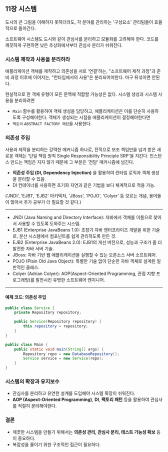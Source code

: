 ## 11장 시스템

도시의 큰 그림을 이해하지 못하더라도, 
각 분야를 관리하는 '구성요소' 관리팀들이 효율적으로 돌아간다.

소프트웨어 시스템도 도시와 같이 관심사를 분리하고 모듈화를 고려해야 한다.
코드를 깨끗하게 구현하면 낮은 추상화에서부터 관심사 분리가 쉬워진다.

### 시스템 제작과 사용을 분리하라
애플리케이션 객체를 제작하고 의존성을 서로 ‘연결’하는, "소프트웨어 제작 과정"과
준비 과정 이후에 이어지는, "런타임에서의 사용"은 분리되어야한다.
마구 뒤섞이면 안된다.

현실적으로 한 객체 유형이 모든 문맥에 적합할 가능성은 없다.
시스템 생성과 시스템 사용을 분리하려면
- `Main` 함수를 활용하여 객체 생성을 담당하고, 애플리케이션은 이를 단순히 사용하도록 구성해야한다.
객체가 생성되는 시점을 애플리케이션이 결정해야한다면
- `팩토리` `ABSTRACT FACTORY 패턴`을 사용한다.

### 의존성 주입
사용과 제작을 분리하는 강력한 메커니즘 하나로,
전적으로 보조 책임만을 넘겨 받은 새로운 객체는 '단일 책임 원칙 Single Responsibility Principle SRP'을 지킨다.
인스턴스 만드는 책임은 지지 않기 때문에 그 부분은 '전담' 매커니즘에 넘긴다. 

- **의존성 주입 (DI, Dependency Injection)** 을 활용하여 런타임 로직과 객체 생성을 분리할 수 있음.
- DI 컨테이너를 사용하면 초기화 지연과 같은 기법을 보다 체계적으로 적용 가능.

('JNDI', 'EJB1', 'EJB2' 아키텍처, 'JBoss', 'POJO', 'Colyer' 등 모르는 개념, 용어들이 많아서 추가 공부가 더 필요할 것 같다.)

---
- JNDI (Java Naming and Directory Interface): 자바에서 객체를 이름으로 찾아서 사용할 수 있도록 도와주는 시스템.
- EJB1 (Enterprise JavaBeans 1.0): 초창기 자바 엔터프라이즈 개발을 위한 기술로, 분산 시스템에서 컴포넌트를 쉽게 관리하도록 만든 것.
- EJB2 (Enterprise JavaBeans 2.0): EJB1의 개선 버전으로, 성능과 구조가 좀 더 발전한 자바 서버 기술.
- JBoss: 자바 기반 웹 애플리케이션을 실행할 수 있는 오픈소스 서버 소프트웨어.
- POJO (Plain Old Java Object): 특별한 기술 없이 단순한 자바 객체로 설계된 일반적인 클래스.
- Colyer (Adrian Colyer): AOP(Aspect-Oriented Programming, 관점 지향 프로그래밍)를 발전시킨 유명한 소프트웨어 엔지니어.
---


#### 예제 코드: 의존성 주입
```java
public class Service {
    private Repository repository;

    public Service(Repository repository) {
        this.repository = repository;
    }
}
```
```java
public class Main {
    public static void main(String[] args) {
        Repository repo = new DatabaseRepository();
        Service service = new Service(repo);
    }
}
```

### 시스템의 확장과 유지보수
- 관심사를 분리하고 유연한 설계를 도입해야 시스템 확장이 쉬워진다.
- **AOP (Aspect-Oriented Programming)**, **DI**, **팩토리 패턴** 등을 활용하여 관심사를 적절히 분리해야한다.

### 결론
- 깨끗한 시스템을 만들기 위해서는 **의존성 관리, 관심사 분리, 테스트 가능성 확보** 등이 중요하다.
- 복잡성을 줄이기 위한 구조적인 접근이 필요하다.

